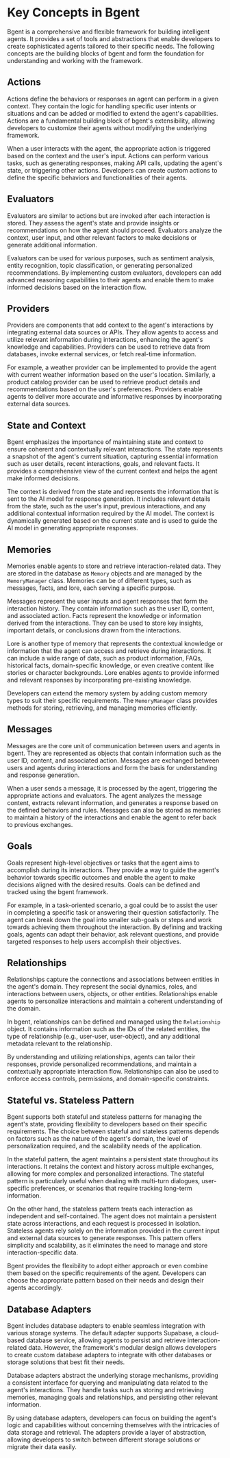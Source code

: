# Key Concepts in Bgent

Bgent is a comprehensive and flexible framework for building intelligent agents. It provides a set of tools and abstractions that enable developers to create sophisticated agents tailored to their specific needs. The following concepts are the building blocks of bgent and form the foundation for understanding and working with the framework.

## Actions

Actions define the behaviors or responses an agent can perform in a given context. They contain the logic for handling specific user intents or situations and can be added or modified to extend the agent's capabilities. Actions are a fundamental building block of bgent's extensibility, allowing developers to customize their agents without modifying the underlying framework.

When a user interacts with the agent, the appropriate action is triggered based on the context and the user's input. Actions can perform various tasks, such as generating responses, making API calls, updating the agent's state, or triggering other actions. Developers can create custom actions to define the specific behaviors and functionalities of their agents.

## Evaluators

Evaluators are similar to actions but are invoked after each interaction is stored. They assess the agent's state and provide insights or recommendations on how the agent should proceed. Evaluators analyze the context, user input, and other relevant factors to make decisions or generate additional information.

Evaluators can be used for various purposes, such as sentiment analysis, entity recognition, topic classification, or generating personalized recommendations. By implementing custom evaluators, developers can add advanced reasoning capabilities to their agents and enable them to make informed decisions based on the interaction flow.

## Providers

Providers are components that add context to the agent's interactions by integrating external data sources or APIs. They allow agents to access and utilize relevant information during interactions, enhancing the agent's knowledge and capabilities. Providers can be used to retrieve data from databases, invoke external services, or fetch real-time information.

For example, a weather provider can be implemented to provide the agent with current weather information based on the user's location. Similarly, a product catalog provider can be used to retrieve product details and recommendations based on the user's preferences. Providers enable agents to deliver more accurate and informative responses by incorporating external data sources.

## State and Context

Bgent emphasizes the importance of maintaining state and context to ensure coherent and contextually relevant interactions. The state represents a snapshot of the agent's current situation, capturing essential information such as user details, recent interactions, goals, and relevant facts. It provides a comprehensive view of the current context and helps the agent make informed decisions.

The context is derived from the state and represents the information that is sent to the AI model for response generation. It includes relevant details from the state, such as the user's input, previous interactions, and any additional contextual information required by the AI model. The context is dynamically generated based on the current state and is used to guide the AI model in generating appropriate responses.

## Memories

Memories enable agents to store and retrieve interaction-related data. They are stored in the database as `Memory` objects and are managed by the `MemoryManager` class. Memories can be of different types, such as messages, facts, and lore, each serving a specific purpose.

Messages represent the user inputs and agent responses that form the interaction history. They contain information such as the user ID, content, and associated action. Facts represent the knowledge or information derived from the interactions. They can be used to store key insights, important details, or conclusions drawn from the interactions.

Lore is another type of memory that represents the contextual knowledge or information that the agent can access and retrieve during interactions. It can include a wide range of data, such as product information, FAQs, historical facts, domain-specific knowledge, or even creative content like stories or character backgrounds. Lore enables agents to provide informed and relevant responses by incorporating pre-existing knowledge.

Developers can extend the memory system by adding custom memory types to suit their specific requirements. The `MemoryManager` class provides methods for storing, retrieving, and managing memories efficiently.

## Messages

Messages are the core unit of communication between users and agents in bgent. They are represented as objects that contain information such as the user ID, content, and associated action. Messages are exchanged between users and agents during interactions and form the basis for understanding and response generation.

When a user sends a message, it is processed by the agent, triggering the appropriate actions and evaluators. The agent analyzes the message content, extracts relevant information, and generates a response based on the defined behaviors and rules. Messages can also be stored as memories to maintain a history of the interactions and enable the agent to refer back to previous exchanges.

## Goals

Goals represent high-level objectives or tasks that the agent aims to accomplish during its interactions. They provide a way to guide the agent's behavior towards specific outcomes and enable the agent to make decisions aligned with the desired results. Goals can be defined and tracked using the bgent framework.

For example, in a task-oriented scenario, a goal could be to assist the user in completing a specific task or answering their question satisfactorily. The agent can break down the goal into smaller sub-goals or steps and work towards achieving them throughout the interaction. By defining and tracking goals, agents can adapt their behavior, ask relevant questions, and provide targeted responses to help users accomplish their objectives.

## Relationships

Relationships capture the connections and associations between entities in the agent's domain. They represent the social dynamics, roles, and interactions between users, objects, or other entities. Relationships enable agents to personalize interactions and maintain a coherent understanding of the domain.

In bgent, relationships can be defined and managed using the `Relationship` object. It contains information such as the IDs of the related entities, the type of relationship (e.g., user-user, user-object), and any additional metadata relevant to the relationship.

By understanding and utilizing relationships, agents can tailor their responses, provide personalized recommendations, and maintain a contextually appropriate interaction flow. Relationships can also be used to enforce access controls, permissions, and domain-specific constraints.

## Stateful vs. Stateless Pattern

Bgent supports both stateful and stateless patterns for managing the agent's state, providing flexibility to developers based on their specific requirements. The choice between stateful and stateless patterns depends on factors such as the nature of the agent's domain, the level of personalization required, and the scalability needs of the application.

In the stateful pattern, the agent maintains a persistent state throughout its interactions. It retains the context and history across multiple exchanges, allowing for more complex and personalized interactions. The stateful pattern is particularly useful when dealing with multi-turn dialogues, user-specific preferences, or scenarios that require tracking long-term information.

On the other hand, the stateless pattern treats each interaction as independent and self-contained. The agent does not maintain a persistent state across interactions, and each request is processed in isolation. Stateless agents rely solely on the information provided in the current input and external data sources to generate responses. This pattern offers simplicity and scalability, as it eliminates the need to manage and store interaction-specific data.

Bgent provides the flexibility to adopt either approach or even combine them based on the specific requirements of the agent. Developers can choose the appropriate pattern based on their needs and design their agents accordingly.

## Database Adapters

Bgent includes database adapters to enable seamless integration with various storage systems. The default adapter supports Supabase, a cloud-based database service, allowing agents to persist and retrieve interaction-related data. However, the framework's modular design allows developers to create custom database adapters to integrate with other databases or storage solutions that best fit their needs.

Database adapters abstract the underlying storage mechanisms, providing a consistent interface for querying and manipulating data related to the agent's interactions. They handle tasks such as storing and retrieving memories, managing goals and relationships, and persisting other relevant information.

By using database adapters, developers can focus on building the agent's logic and capabilities without concerning themselves with the intricacies of data storage and retrieval. The adapters provide a layer of abstraction, allowing developers to switch between different storage solutions or migrate their data easily.